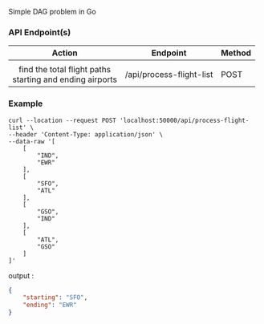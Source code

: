 Simple DAG problem in Go


### API Endpoint(s)

| Action |                 Endpoint                  | Method |
|:------:|:-----------------------------------------:|:-------|
|||
| find the total flight paths <br/>starting and ending airports |            /api/process-flight-list             | POST   |

### Example

```shell
curl --location --request POST 'localhost:50000/api/process-flight-list' \
--header 'Content-Type: application/json' \
--data-raw '[
    [
        "IND",
        "EWR"
    ],
    [
        "SFO",
        "ATL"
    ],
    [
        "GSO",
        "IND"
    ],
    [
        "ATL",
        "GSO"
    ]
]'
```
output :
```json
{
    "starting": "SFO",
    "ending": "EWR"
}
```